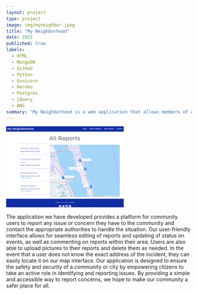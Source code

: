 ```yaml
---
layout: project
type: project
image: img/myneighbor.jpeg
title: "My Neighborhood"
date: 2023
published: true
labels:
  - HTML
  - MongoDB
  - GitHub
  - Python
  - Gunicorn
  - Heroku
  - Postgres
  - jQuery
  - AWS
summary: "My Neighborhood is a web application that allows members of a community to quickly and efficiently communicate non-emergency issues to the correct government agency and their fellow community members."
---
```


<img class="img-fluid" src="../img/myneighbor.jpeg">

The application we have developed provides a platform for community users to report any issue or concern they have to the community and contact the appropriate authorities to handle the situation. Our user-friendly interface allows for seamless editing of reports and updating of status on events, as well as commenting on reports within their area. Users are also able to upload pictures to their reports and delete them as needed. In the event that a user does not know the exact address of the incident, they can easily locate it on our map interface. Our application is designed to ensure the safety and security of a community or city by empowering citizens to take an active role in identifying and reporting issues. By providing a simple and accessible way to report concerns, we hope to make our community a safer place for all.

 

